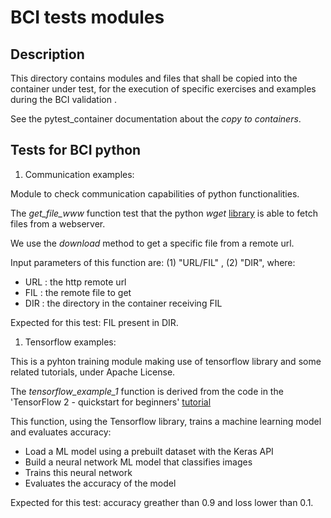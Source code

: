 BCI tests modules
=================

Description
-----------

This directory contains modules and files that shall be copied into the container under test, for the execution of specific exercises and examples during the BCI validation .

See the pytest_container documentation about the _copy to containers_.


Tests for BCI python
--------------------

1. Communication examples: 

Module to check communication capabilities of python functionalities. 

The *get_file_www* function test that the python _wget_ [library](https://pypi.org/project/wget/) is able to fetch files from a webserver.

We use the _download_ method to get a specific file from a remote url.

Input parameters of this function are: (1) "URL/FIL" , (2) "DIR", where:

- URL : the http remote url
- FIL : the remote file to get
- DIR : the directory in the container receiving FIL 

Expected for this test: FIL present in DIR.


1. Tensorflow examples:

This is a pyhton training module making use of tensorflow library and some related tutorials, under Apache License.

The *tensorflow_example_1* function is derived from the code in the 'TensorFlow 2 - quickstart for beginners' [tutorial](https://github.com/tensorflow/docs/blob/master/site/en/tutorials/quickstart/beginner.ipynb)

This function, using the Tensorflow library, trains a machine learning model and evaluates accuracy:

- Load a ML model using a prebuilt dataset with the Keras API
- Build a neural network ML model that classifies images
- Trains this neural network
- Evaluates the accuracy of the model

Expected for this test: accuracy greather than 0.9 and loss lower than 0.1.
